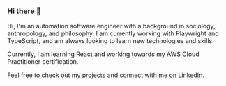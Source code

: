 ### Hi there 👋

Hi, I'm an automation software engineer with a background in sociology, anthropology, and philosophy. I am currently working with Playwright and TypeScript, and am always looking to learn new technologies and skills.

Currently, I am learning React and working towards my AWS Cloud Practitioner certification.

Feel free to check out my projects and connect with me on [LinkedIn](https://www.linkedin.com/in/omri-maman/).
